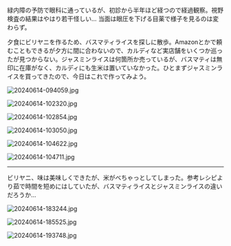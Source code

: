 緑内障の予防で眼科に通っているが、初診から半年ほど経つので経過観察。視野検査の結果はやはり若干怪しい... 当面は眼圧を下げる目薬で様子を見るのは変わらず。

夕食にビリヤニを作るため、バスマティライスを探しに散歩。Amazonとかで頼むこともできるが夕方に間に合わないので、カルディなど実店舗をいくつか巡ったが見つからない。ジャスミンライスは何箇所か売っているが、バスマティは無印に在庫がなく、カルディにも生米は置いていなかった。ひとまずジャスミンライスを買ってきたので、今日はこれで作ってみよう。

![20240614-094059.jpg](https://ceshmina-photos.s3.ap-northeast-1.amazonaws.com/medium/202406/20240614-094059.jpg)

![20240614-102320.jpg](https://ceshmina-photos.s3.ap-northeast-1.amazonaws.com/medium/202406/20240614-102320.jpg)

![20240614-102854.jpg](https://ceshmina-photos.s3.ap-northeast-1.amazonaws.com/medium/202406/20240614-102854.jpg)

![20240614-103050.jpg](https://ceshmina-photos.s3.ap-northeast-1.amazonaws.com/medium/202406/20240614-103050.jpg)

![20240614-104622.jpg](https://ceshmina-photos.s3.ap-northeast-1.amazonaws.com/medium/202406/20240614-104622.jpg)

![20240614-104711.jpg](https://ceshmina-photos.s3.ap-northeast-1.amazonaws.com/medium/202406/20240614-104711.jpg)

---

ビリヤニ、味は美味しくできたが、米がべちゃっとしてしまった。参考レシピより茹で時間を短めにはしていたが、バスマティライスとジャスミンライスの違いだろうか...

![20240614-183244.jpg](https://ceshmina-photos.s3.ap-northeast-1.amazonaws.com/medium/202406/20240614-183244.jpg)

![20240614-185525.jpg](https://ceshmina-photos.s3.ap-northeast-1.amazonaws.com/medium/202406/20240614-185525.jpg)

![20240614-193748.jpg](https://ceshmina-photos.s3.ap-northeast-1.amazonaws.com/medium/202406/20240614-193748.jpg)
